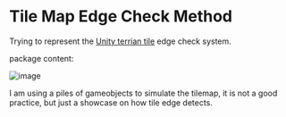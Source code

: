 # Tile Map Edge Check Method
Trying to represent the [Unity terrian tile](https://docs.unity3d.com/Packages/com.unity.2d.tilemap.extras@1.5/manual/TerrainTile.html) edge check system.

package content: 

![image](https://i.imgur.com/CYgsPvL.gif)

I am using a piles of gameobjects to simulate the tilemap, it is not a good practice, but just a showcase on how tile edge detects.
